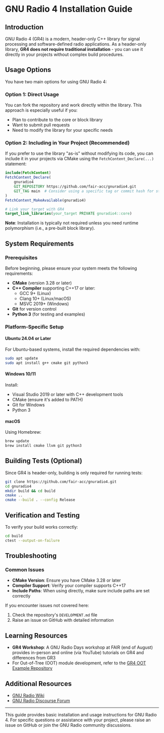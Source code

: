 # GNU Radio 4 Installation Guide

## Introduction
GNU Radio 4 (GR4) is a modern, header-only C++ library for signal processing and software-defined radio applications. As a header-only library, **GR4 does not require traditional installation** - you can use it directly in your projects without complex build procedures.

## Usage Options

You have two main options for using GNU Radio 4:

### Option 1: Direct Usage
You can fork the repository and work directly within the library. This approach is especially useful if you:
- Plan to contribute to the core or block library
- Want to submit pull requests
- Need to modify the library for your specific needs

### Option 2: Including in Your Project (Recommended)
If you prefer to use the library "as-is" without modifying its code, you can include it in your projects via CMake using the `FetchContent_Declare(...)` statement:

```cmake
include(FetchContent)
FetchContent_Declare(
    gnuradio4
    GIT_REPOSITORY https://github.com/fair-acc/gnuradio4.git
    GIT_TAG main  # Consider using a specific tag or commit hash for stability
)
FetchContent_MakeAvailable(gnuradio4)

# Link your target with GR4
target_link_libraries(your_target PRIVATE gnuradio4::core)
```

**Note**: Installation is typically not required unless you need runtime polymorphism (i.e., a pre-built block library).

## System Requirements

### Prerequisites
Before beginning, please ensure your system meets the following requirements:
- **CMake** (version 3.28 or later)
- **C++ Compiler** supporting C++17 or later:
  - GCC 9+ (Linux)
  - Clang 10+ (Linux/macOS)
  - MSVC 2019+ (Windows)
- **Git** for version control
- **Python 3** (for testing and examples)

### Platform-Specific Setup

#### Ubuntu 24.04 or Later
For Ubuntu-based systems, install the required dependencies with:
```bash
sudo apt update
sudo apt install g++ cmake git python3
```

#### Windows 10/11
Install:
- Visual Studio 2019 or later with C++ development tools
- CMake (ensure it's added to PATH)
- Git for Windows
- Python 3

#### macOS
Using Homebrew:
```bash
brew update
brew install cmake llvm git python3
```

## Building Tests (Optional)
Since GR4 is header-only, building is only required for running tests:

```bash
git clone https://github.com/fair-acc/gnuradio4.git
cd gnuradio4
mkdir build && cd build
cmake ..
cmake --build . --config Release
```

## Verification and Testing
To verify your build works correctly:
```bash
cd build
ctest --output-on-failure
```

## Troubleshooting

### Common Issues

- **CMake Version**: Ensure you have CMake 3.28 or later
- **Compiler Support**: Verify your compiler supports C++17
- **Include Paths**: When using directly, make sure include paths are set correctly

If you encounter issues not covered here:
1. Check the repository's `DEVELOPMENT.md` file
2. Raise an issue on GitHub with detailed information

## Learning Resources

- **GR4 Workshop**: A GNU Radio Days workshop at FAIR (end of August) provides in-person and online (via YouTube) tutorials on GR4 and differences from GR3
- For Out-of-Tree (OOT) module development, refer to the [GR4 OOT Example Repository](https://github.com/fair-acc/gr4-examples)

## Additional Resources
- [GNU Radio Wiki](https://wiki.gnuradio.org)
- [GNU Radio Discourse Forum](https://discuss.gnuradio.org/)

---

This guide provides basic installation and usage instructions for GNU Radio 4. For specific questions or assistance with your project, please raise an issue on GitHub or join the GNU Radio community discussions.

